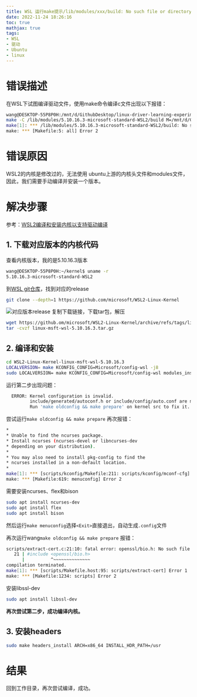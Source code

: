 ```yaml
---
title: WSL 运行make提示/lib/modules/xxx/build: No such file or directory. Stop.错误解决办法
date: 2022-11-24 18:26:16
toc: true
mathjax: true
tags:
- WSL
- 驱动
- Ubuntu
- linux
---
```


# 错误描述
在WSL下试图编译驱动文件，使用make命令编译c文件出现以下报错：
```bash
wang@DESKTOP-55P8P0H:/mnt/d/GithubDesktop/linux-driver-learning-experiment/1.hello_driver$ make
make -C /lib/modules/5.10.16.3-microsoft-standard-WSL2/build M=/mnt/d/GithubDesktop/linux-driver-learning-experiment/1.hello_driver modules
make[1]: *** /lib/modules/5.10.16.3-microsoft-standard-WSL2/build: No such file or directory.  Stop.
make: *** [Makefile:5: all] Error 2
```
# 错误原因
WSL2的内核是修改过的，无法使用 ubuntu上游的内核头文件和modules文件，因此，我们需要手动编译并安装一个版本。


# 解决步骤
参考：[WSL2编译和安装内核以支持驱动编译](https://www.cnblogs.com/hartmon/p/15771731.html)
## 1. 下载对应版本的内核代码
查看内核版本，我的是5.10.16.3版本
```bash
wang@DESKTOP-55P8P0H:~/kernel$ uname -r
5.10.16.3-microsoft-standard-WSL2
```
到[WSL git仓库](https://github.com/microsoft/WSL2-Linux-Kerne)，找到对应的release
```bash
git clone --depth=1 https://github.com/microsoft/WSL2-Linux-Kernel
```
![对应版本release](https:/raw.githubusercontent.com/buttering/EasyBlogs/master/asset/pictures/aed2424a629ae84d5396aaf9d9093a34/13763bc1a0ce0270aeb3990ba6bea4c8.jpeg)
复制下载链接，下载tar包，解压
```bash
wget https://github.om/microsoft/WSL2-Linux-Kernel/archive/refs/tags/linux-msft-wsl-5.10.16.3.tar.gz
tar -cvzf linux-msft-wsl-5.10.16.3.tar.gz
```
## 2. 编译和安装
```bash
cd WSL2-Linux-Kernel-linux-msft-wsl-5.10.16.3
LOCALVERSION= make KCONFIG_CONFIG=Microsoft/config-wsl -j8
sudo LOCALVERSION= make KCONFIG_CONFIG=Microsoft/config-wsl modules_install -j8
```
运行第二步出现问题：
```bash
  ERROR: Kernel configuration is invalid.
         include/generated/autoconf.h or include/config/auto.conf are missing.
         Run 'make oldconfig && make prepare' on kernel src to fix it.
```
尝试运行```make oldconfig && make prepare```
再次报错：
```bash
*
* Unable to find the ncurses package.
* Install ncurses (ncurses-devel or libncurses-dev
* depending on your distribution).
*
* You may also need to install pkg-config to find the
* ncurses installed in a non-default location.
*
make[1]: *** [scripts/kconfig/Makefile:211: scripts/kconfig/mconf-cfg] Error 1
make: *** [Makefile:619: menuconfig] Error 2
```
需要安装ncurses、flex和bison
```bash
sudo apt install ncurses-dev
sudo apt install flex
sudo apt install bison
```
然后运行```make menuconfig```选择```<Exit>```直接退出，自动生成```.config```文件

再次运行wang```make oldconfig && make prepare```
报错：
```bash
scripts/extract-cert.c:21:10: fatal error: openssl/bio.h: No such file or directory
   21 | #include <openssl/bio.h>
      |          ^~~~~~~~~~~~~~~
compilation terminated.
make[1]: *** [scripts/Makefile.host:95: scripts/extract-cert] Error 1
make: *** [Makefile:1234: scripts] Error 2
```
安装libssl-dev
```bash
sudo apt install libssl-dev
```
**再次尝试第二步，成功编译内核。**
## 3. 安装headers
```bash
sudo make headers_install ARCH=x86_64 INSTALL_HDR_PATH=/usr
```
# 结果
回到工作目录，再次尝试编译，成功。